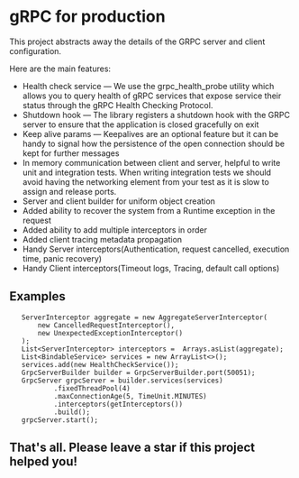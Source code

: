 # gRPC for production

This project abstracts away the details of the GRPC server and client configuration. 

Here are the main features:
- Health check service — We use the grpc_health_probe utility which allows you to query health of gRPC services that expose service their status through the gRPC Health Checking Protocol.
- Shutdown hook — The library registers a shutdown hook with the GRPC server to ensure that the application is closed gracefully on exit
- Keep alive params — Keepalives are an optional feature but it can be handy to signal how the persistence of the open connection should be kept for further messages
- In memory communication between client and server, helpful to write unit and integration tests. When writing integration tests we should avoid having the networking element from your test as it is slow to assign and release ports.
- Server and client builder for uniform object creation
- Added ability to recover the system from a Runtime exception in the request
- Added ability to add multiple interceptors in order
- Added client tracing metadata propagation
- Handy Server interceptors(Authentication, request cancelled, execution time, panic recovery)
- Handy Client interceptors(Timeout logs, Tracing, default call options)
 
 ## Examples
 
 ```
    ServerInterceptor aggregate = new AggregateServerInterceptor(
        new CancelledRequestInterceptor(),
        new UnexpectedExceptionInterceptor()
    );
    List<ServerInterceptor> interceptors =  Arrays.asList(aggregate);
    List<BindableService> services = new ArrayList<>();
    services.add(new HealthCheckService());
    GrpcServerBuilder builder = GrpcServerBuilder.port(50051);
    GrpcServer grpcServer = builder.services(services)
            .fixedThreadPool(4)
            .maxConnectionAge(5, TimeUnit.MINUTES)
            .interceptors(getInterceptors())
            .build();
    grpcServer.start();
```

 
 ## That's all. Please leave a star if this project helped you!
 